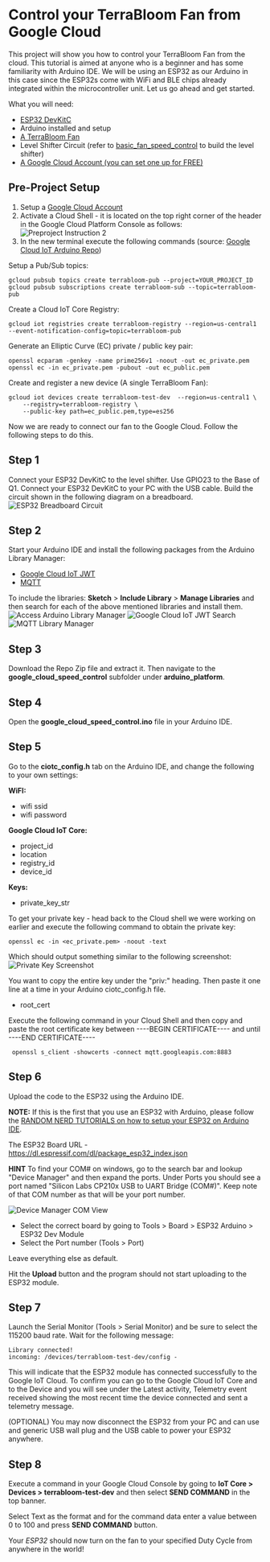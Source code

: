 # Control your TerraBloom Fan from Google Cloud
This project will show you how to control your TerraBloom Fan from the cloud. This tutorial is aimed at anyone who is a beginner and has some familiarity with Arduino IDE. We will be using an ESP32 as our Arduino in this case since the ESP32s come with WiFi and BLE chips already integrated within the microcontroller unit. Let us go ahead and get started.

What you will need:
- [ESP32 DevKitC](https://www.mouser.com/ProductDetail/Espressif-Systems/ESP32-DevKitC-32D?qs=%252BEew9%252B0nqrDsObWEpDx6YQ%3D%3D)
- Arduino installed and setup
- [A TerraBloom Fan](https://terra-bloom.com/)
- Level Shifter Circuit (refer to [basic_fan_speed_control](../basic_fan_speed_control/README.md) to build the level shifter)
- [A Google Cloud Account (you can set one up for FREE)](https://cloud.google.com/)

## Pre-Project Setup
1. Setup a [Google Cloud Account](https://cloud.google.com/)
2. Activate a Cloud Shell - it is located on the top right corner of the header in the Google Cloud Platform Console as follows:
![Preproject Instruction 2](../res/preproject-1.jpg)
3. In the new terminal execute the following commands (source: [Google Cloud IoT Arduino Repo](https://github.com/GoogleCloudPlatform/google-cloud-iot-arduino))

Setup a Pub/Sub topics:
```
gcloud pubsub topics create terrabloom-pub --project=YOUR_PROJECT_ID
gcloud pubsub subscriptions create terrabloom-sub --topic=terrabloom-pub
```

Create a Cloud IoT Core Registry:
```
gcloud iot registries create terrabloom-registry --region=us-central1 --event-notification-config=topic=terrabloom-pub
```

Generate an Elliptic Curve (EC) private / public key pair:
```
openssl ecparam -genkey -name prime256v1 -noout -out ec_private.pem
openssl ec -in ec_private.pem -pubout -out ec_public.pem
```

Create and register a new device (A single TerraBloom Fan):
```
gcloud iot devices create terrabloom-test-dev  --region=us-central1 \
    --registry=terrabloom-registry \
    --public-key path=ec_public.pem,type=es256
```

Now we are ready to connect our fan to the Google Cloud. Follow the following steps to do this.

## Step 1
Connect your ESP32 DevKitC to the level shifter. Use GPIO23 to the Base of Q1. Connect your ESP32 DevKitC to your PC with the USB cable. Build the circuit shown in the following diagram on a breadboard.
![ESP32 Breadboard Circuit](../res/esp32_circuit_bb.jpg)

## Step 2
Start your Arduino IDE and install the following packages from the Arduino Library Manager:
- [Google Cloud IoT JWT](https://github.com/GoogleCloudPlatform/google-cloud-iot-arduino)
- [MQTT](https://github.com/256dpi/arduino-mqtt)

To include the libraries: **Sketch** > **Include Library** > **Manage Libraries** and then search for each of the above mentioned libraries and install them.
![Access Arduino Library Manager](../res/arduino_lib_manager.jpg)
![Google Cloud IoT JWT Search](../res/lib_manager_googlecloudiotjwt.jpg)
![MQTT Library Manager](../res/mqtt_lib_manager.jpg)

## Step 3
Download the Repo Zip file and extract it. Then navigate to the **google_cloud_speed_control** subfolder under **arduino_platform**.

## Step 4
Open the **google_cloud_speed_control.ino** file in your Arduino IDE.

## Step 5
Go to the **ciotc_config.h** tab on the Arduino IDE, and change the following to your own settings:

__WiFI:__
- wifi ssid
- wifi password

__Google Cloud IoT Core:__
- project_id
- location
- registry_id
- device_id

__Keys:__
- private_key_str

To get your private key - head back to the Cloud shell we were working on earlier and execute the following command to obtain the private key:
```
openssl ec -in <ec_private.pem> -noout -text
```
Which should output something similar to the following screenshot:
![Private Key Screenshot](../res/priv_key_sc.jpg)

You want to copy the entire key under the "priv:" heading. Then paste it one line at a time in your Arduino ciotc_config.h file.

- root_cert

Execute the following command in your Cloud Shell and then copy and paste the root certificate key between ----BEGIN CERTIFICATE---- and until ----END CERTIFICATE----
```
 openssl s_client -showcerts -connect mqtt.googleapis.com:8883
```

## Step 6
Upload the code to the ESP32 using the Arduino IDE.

**NOTE:** If this is the first that you use an ESP32 with Arduino, please follow the [RANDOM NERD TUTORIALS on how to setup your ESP32 on Arduino IDE](https://randomnerdtutorials.com/installing-the-esp32-board-in-arduino-ide-windows-instructions/).

The ESP32 Board URL - https://dl.espressif.com/dl/package_esp32_index.json

**HINT** To find your COM# on windows, go to the search bar and lookup "Device Manager" and then expand the ports. Under Ports you should see a port named "Silicon Labs CP210x USB to UART Bridge (COM#)". Keep note of that COM number as that will be your port number.

![Device Manager COM View](../res/device_manager_com.jpg)

- Select the correct board by going to Tools > Board > ESP32 Arduino > ESP32 Dev Module
- Select the Port number (Tools > Port)

Leave everything else as default.

Hit the **Upload** button and the program should not start uploading to the ESP32 module.

## Step 7
Launch the Serial Monitor (Tools > Serial Monitor) and be sure to select the 115200 baud rate. Wait for the following message:
```
Library connected!
incoming: /devices/terrabloom-test-dev/config - 
```
This will indicate that the ESP32 module has connected successfully to the Google IoT Cloud. To confirm you can go to the Google Cloud IoT Core and to the Device and you will see under the Latest activity, Telemetry event received showing the most recent time the device connected and sent a telemetry message.

(OPTIONAL) You may now disconnect the ESP32 from your PC and can use and generic USB wall plug and the USB cable to power your ESP32 anywhere.

## Step 8
Execute a command in your Google Cloud Console by going to **IoT Core > Devices > terrabloom-test-dev** and then select **SEND COMMAND** in the top banner. 

Select Text as the format and for the command data enter a value between 0 to 100 and press **SEND COMMAND** button.

Your _ESP32_ should now turn on the fan to your specified Duty Cycle from anywhere in the world!

